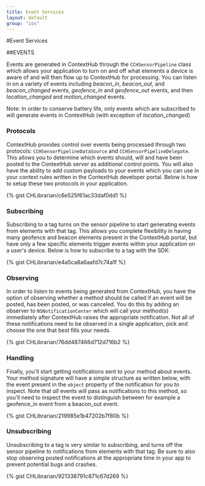```yaml
---
title: Event Services
layout: default
group: "ios"
---
```

#Event Services

##EVENTS

Events are generated in ContextHub through the `CCHSensorPipeline` class which allows your application to turn on and off what elements a device is aware of and will then flow up to ContextHub for processing. You can listen in on a variety of events including *beacon_in*, *beacon_out*, and *beacon_changed* events, *geofence_in* and *geofence_out* events, and then *location_changed* and *motion_changed* events. 

Note: In order to conserve battery life, only events which are subscribed to will generate events in ContextHub (with exception of *location_changed*)

### Protocols

ContextHub provides control over events being processed through two protocols: `CCHSensorPipelineDataSource` and `CCHSensorPipelineDelegate`. This allows you to determine which events should, will and have been posted to the ContextHub server as additional control points. You will also have the ability to add custom payloads to your events which you can use in your context rules written in the ContextHub developer portal. Below is how to setup these two protocols in your application.

{% gist CHLibrarian/c6e525f61ac33daf0dd1 %}
<br />

### Subscribing

Subscribing to a tag turns on the sensor pipeline to start generating events from elements with that tag. This allows you complete flexibility in having many geofence and beacon elements present in the ContextHub portal, but have only a few specific elements trigger events within your application on a user's device. Below is how to subscribe to a tag with the SDK:

{% gist CHLibrarian/e4a5ca8a6aafd7c74a1f %}
<br />

### Observing

In order to listen to events being generated from ContextHub, you have the option of observing whether a method should be called if an event will be posted, has been posted, or was canceled. You do this by adding an observer to `NSNotificationCenter` which will call your method(s) immediately after ContextHub raises the appropriate notification. Not all of these notifications need to be observed in a single application, pick and choose the one that best fills your needs.

{% gist CHLibrarian/76dd487466d712d716b2 %}
<br />

### Handling

Finally, you'll start getting notifications sent to your method about events. Your method signature will have a simple structure as written below, with the event present in the `object` property of the notification for you to inspect. Note that *all* events will pass as notifications to this method, so you'll need to inspect the event to distinguish between for example a geofence_in event from a beacon_out event.

{% gist CHLibrarian/219985e1b47202b7f80b %}
<br />

### Unsubscribing

Unsubscribing to a tag is very similar to subscribing, and turns off the sensor pipeline to notifications from elements with that tag. Be sure to also stop observing posted notifications at the appropriate time in your app to prevent potential bugs and crashes.

{% gist CHLibrarian/921338791c871c67d269 %}
<br />
